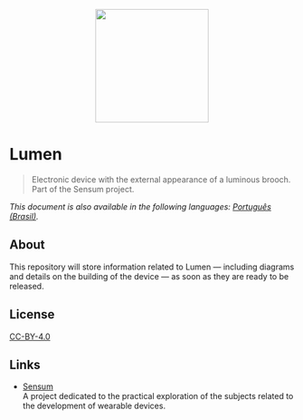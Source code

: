 <p align="center">
  <img src="https://avatars2.githubusercontent.com/u/31752856"
       alt="" width="200" />
</p>

# Lumen

> Electronic device with the external appearance of a luminous brooch. Part of
  the Sensum project.

_This document is also available in the following languages:
[Português (Brasil)](README.pt-br.md)._

## About

This repository will store information related to Lumen — including diagrams and
details on the building of the device — as soon as they are ready to be
released.

## License

[CC-BY-4.0](LICENSE)

## Links

* [Sensum](https://rapidlight.io/sensum/)  
  A project dedicated to the practical exploration of the subjects related to
  the development of wearable devices.